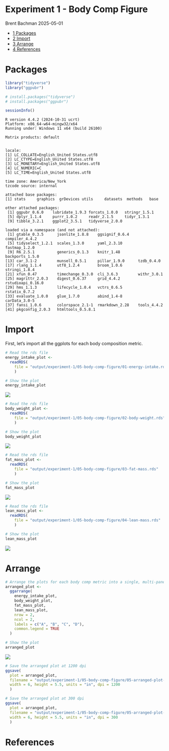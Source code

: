 # Experiment 1 - Body Comp Figure
Brent Bachman
2025-05-01

- [<span class="toc-section-number">1</span> Packages](#packages)
- [<span class="toc-section-number">2</span> Import](#import)
- [<span class="toc-section-number">3</span> Arrange](#arrange)
- [<span class="toc-section-number">4</span> References](#references)

# Packages

``` r
library("tidyverse")
library("ggpubr")
```

``` r
# install.packages("tidyverse")
# install.packages("ggpubr")
```

``` r
sessionInfo()
```

    R version 4.4.2 (2024-10-31 ucrt)
    Platform: x86_64-w64-mingw32/x64
    Running under: Windows 11 x64 (build 26100)

    Matrix products: default


    locale:
    [1] LC_COLLATE=English_United States.utf8 
    [2] LC_CTYPE=English_United States.utf8   
    [3] LC_MONETARY=English_United States.utf8
    [4] LC_NUMERIC=C                          
    [5] LC_TIME=English_United States.utf8    

    time zone: America/New_York
    tzcode source: internal

    attached base packages:
    [1] stats     graphics  grDevices utils     datasets  methods   base     

    other attached packages:
     [1] ggpubr_0.6.0    lubridate_1.9.3 forcats_1.0.0   stringr_1.5.1  
     [5] dplyr_1.1.4     purrr_1.0.2     readr_2.1.5     tidyr_1.3.1    
     [9] tibble_3.2.1    ggplot2_3.5.1   tidyverse_2.0.0

    loaded via a namespace (and not attached):
     [1] gtable_0.3.5      jsonlite_1.8.8    ggsignif_0.6.4    compiler_4.4.2   
     [5] tidyselect_1.2.1  scales_1.3.0      yaml_2.3.10       fastmap_1.2.0    
     [9] R6_2.5.1          generics_0.1.3    knitr_1.48        backports_1.5.0  
    [13] car_3.1-2         munsell_0.5.1     pillar_1.9.0      tzdb_0.4.0       
    [17] rlang_1.1.4       utf8_1.2.4        broom_1.0.6       stringi_1.8.4    
    [21] xfun_0.47         timechange_0.3.0  cli_3.6.3         withr_3.0.1      
    [25] magrittr_2.0.3    digest_0.6.37     grid_4.4.2        rstudioapi_0.16.0
    [29] hms_1.1.3         lifecycle_1.0.4   vctrs_0.6.5       rstatix_0.7.2    
    [33] evaluate_1.0.0    glue_1.7.0        abind_1.4-8       carData_3.0-5    
    [37] fansi_1.0.6       colorspace_2.1-1  rmarkdown_2.28    tools_4.4.2      
    [41] pkgconfig_2.0.3   htmltools_0.5.8.1

# Import

First, let’s import all the ggplots for each body composition metric.

``` r
# Read the rds file
energy_intake_plot <-
  readRDS(
    file = "output/experiment-1/05-body-comp-figure/01-energy-intake.rds"
    )

# Show the plot
energy_intake_plot
```

![](experiment-1-05-body-comp-figure_files/figure-commonmark/energy-intake-plot-1.png)

``` r
# Read the rds file
body_weight_plot <-
  readRDS(
    file = "output/experiment-1/05-body-comp-figure/02-body-weight.rds"
    )

# Show the plot
body_weight_plot
```

![](experiment-1-05-body-comp-figure_files/figure-commonmark/body-weight-plot-1.png)

``` r
# Read the rds file
fat_mass_plot <-
  readRDS(
    file = "output/experiment-1/05-body-comp-figure/03-fat-mass.rds"
    )

# Show the plot
fat_mass_plot
```

![](experiment-1-05-body-comp-figure_files/figure-commonmark/fat-mass-plot-1.png)

``` r
# Read the rds file
lean_mass_plot <-
  readRDS(
    file = "output/experiment-1/05-body-comp-figure/04-lean-mass.rds"
    )

# Show the plot
lean_mass_plot
```

![](experiment-1-05-body-comp-figure_files/figure-commonmark/lean-mass-plot-1.png)

# Arrange

``` r
# Arrange the plots for each body comp metric into a single, multi-panel plot
arranged_plot <- 
  ggarrange(
    energy_intake_plot,
    body_weight_plot,
    fat_mass_plot,
    lean_mass_plot,
    nrow = 2,
    ncol = 2,
    labels = c("A", "B", "C", "D"),
    common.legend = TRUE
  )

# Show the plot
arranged_plot
```

![](experiment-1-05-body-comp-figure_files/figure-commonmark/arranged-plot-1.png)

``` r
# Save the arranged plot at 1200 dpi
ggsave(
  plot = arranged_plot,
  filename = "output/experiment-1/05-body-comp-figure/05-arranged-plot-1200.tiff",
  width = 6, height = 5.5, units = "in", dpi = 1200
  )

# Save the arranged plot at 300 dpi
ggsave(
  plot = arranged_plot,
  filename = "output/experiment-1/05-body-comp-figure/05-arranged-plot-300.tiff",
  width = 6, height = 5.5, units = "in", dpi = 300
  )
```

# References
